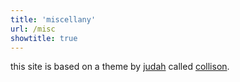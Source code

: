 ```yaml
---
title: 'miscellany'
url: /misc
showtitle: true
---
```


this site is based on a theme by [judah](https://joodaloop.com) called [collison](https://github.com/stealsocks/collison).